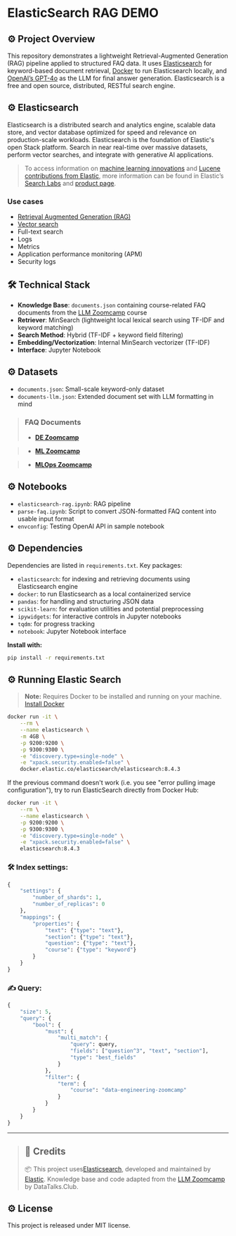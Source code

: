 # ElasticSearch RAG DEMO

## ⚙️ Project Overview          
This repository demonstrates a lightweight Retrieval-Augmented Generation (RAG) pipeline applied to structured FAQ data. It uses [Elasticsearch](https://github.com/elastic/elasticsearch/tree/main) for keyword-based document retrieval, [Docker](https://www.docker.com/) to run Elasticsearch locally, and [OpenAI’s GPT-4o](https://openai.com/gpt-4o) as the LLM for final answer generation. Elasticsearch is a free and open source, distributed, RESTful search engine.

## ⚙️ Elasticsearch

Elasticsearch is a distributed search and analytics engine, scalable data store, and vector database optimized for speed and relevance on production-scale workloads. Elasticsearch is the foundation of Elastic's open Stack platform. Search in near real-time over massive datasets, perform vector searches, and integrate with generative AI applications.

> To access information on [machine learning innovations](https://www.elastic.co/search-labs) and [Lucene contributions from Elastic](https://www.elastic.co/search-labs), more information can be found in Elastic’s [Search Labs](https://www.elastic.co/search-labs) and [product page](https://www.elastic.co/products/elasticsearch).

### Use cases
- [Retrieval Augmented Generation (RAG)](https://www.elastic.co/blog/building-an-rag-system-using-elasticsearch-and-langchain)
- [Vector search](https://www.elastic.co/blog/vector-database-elasticsearch)
- Full-text search
- Logs
- Metrics
- Application performance monitoring (APM)
- Security logs


## 🛠️ Technical Stack
- **Knowledge Base**: `documents.json` containing course-related FAQ documents from the [LLM Zoomcamp](https://github.com/DataTalksClub/llm-zoomcamp/tree/main) course
- **Retriever**: MinSearch (lightweight local lexical search using TF-IDF and keyword matching)  
- **Search Method**: Hybrid (TF-IDF + keyword field filtering)  
- **Embedding/Vectorization**: Internal MinSearch vectorizer (TF-IDF)
- **Interface**: Jupyter Notebook

## ⚙️ Datasets
* `documents.json`: Small-scale keyword-only dataset
* `documents-llm.json`: Extended document set with LLM formatting in mind

>### FAQ Documents
> * [**DE Zoomcamp**](https://docs.google.com/document/d/19bnYs80DwuUimHM65UV3sylsCn2j1vizrPOwzBwQrebw/edit)

> * [**ML Zoomcamp**](https://docs.google.com/document/d/1LpPanc33QJJ6BSsyxVg-pWWNplal84TdZtQ1oaIhD8/edit)

> * [**MLOps Zoomcamp**](https://docs.google.com/document/d/12TlBfhIiktyBv8RnsoJR6F72bkPDGEvPOltJIxaEzE0/edit)


## ⚙️ Notebooks
* `elasticsearch-rag.ipynb`: RAG pipeline
* `parse-faq.ipynb`: Script to convert JSON-formatted FAQ content into usable input format
* `envconfig`: Testing OpenAI API in sample notebook

## ⚙️ Dependencies
Dependencies are listed in `requirements.txt`. Key packages:

* `elasticsearch`: for indexing and retrieving documents using Elasticsearch engine  
* `docker`: to run Elasticsearch as a local containerized service  
* `pandas`: for handling and structuring JSON data  
* `scikit-learn`: for evaluation utilities and potential preprocessing  
* `ipywidgets`: for interactive controls in Jupyter notebooks  
* `tqdm`: for progress tracking  
* `notebook`: Jupyter Notebook interface
  
**Install with:**

```bash
pip install -r requirements.txt
```

## ⚙️ Running Elastic Search 

>**Note:** Requires Docker to be installed and running on your machine. [Install Docker](https://www.docker.com/get-started/)

```bash
docker run -it \
    --rm \
    --name elasticsearch \
    -m 4GB \
    -p 9200:9200 \
    -p 9300:9300 \
    -e "discovery.type=single-node" \
    -e "xpack.security.enabled=false" \
    docker.elastic.co/elasticsearch/elasticsearch:8.4.3
```

If the previous command doesn't work (i.e. you see "error pulling image configuration"), try to run ElasticSearch directly from Docker Hub:

```bash
docker run -it \
    --rm \
    --name elasticsearch \
    -p 9200:9200 \
    -p 9300:9300 \
    -e "discovery.type=single-node" \
    -e "xpack.security.enabled=false" \
    elasticsearch:8.4.3
```

### 🛠️ Index settings:

```python
{
    "settings": {
        "number_of_shards": 1,
        "number_of_replicas": 0
    },
    "mappings": {
        "properties": {
            "text": {"type": "text"},
            "section": {"type": "text"},
            "question": {"type": "text"},
            "course": {"type": "keyword"} 
        }
    }
}
```

### ✍️ Query:

```python
{
    "size": 5,
    "query": {
        "bool": {
            "must": {
                "multi_match": {
                    "query": query,
                    "fields": ["question^3", "text", "section"],
                    "type": "best_fields"
                }
            },
            "filter": {
                "term": {
                    "course": "data-engineering-zoomcamp"
                }
            }
        }
    }
}
```


---
> ## 📌 Credits
> 📦  This project uses[Elasticsearch](https://github.com/elastic/elasticsearch/tree/main), developed and maintained by [Elastic](https://github.com/elastic). Knowledge base and code adapted from the [LLM Zoomcamp](https://github.com/DataTalksClub/llm-zoomcamp/tree/main) by DataTalks.Club. 

## ⚙️ License
This project is released under MIT license. 


